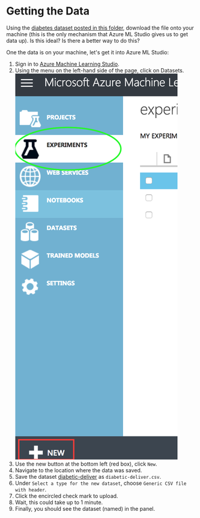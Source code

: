 # Getting the Data
Using the [diabetes dataset posted in this folder](dataset_diabetes/diabetic-deliver.csv), download the file onto your machine (this
is the only mechanism that Azure ML Studio gives us to get data up). Is this ideal? Is there a better way to do this?

One the data is on your machine, let's get it into Azure ML Studio:

1. Sign in to [Azure Machine Learning Studio](https://studio.azureml.net/).
2. Using the menu on the left-hand side of the page, click on Datasets.
![datasets](images/experiments.png)
3. Use the new button at the bottom left (red box), click `New`.
4. Navigate to the location where the data was saved. 
5. Save the dataset [diabetic-deliver]('./dataset_diabetes/diabetic-deliver.csv') as `diabetic-deliver.csv`.
6. Under `Select a type for the new dataset`, choose `Generic CSV file with header`.
7. Click the encircled check mark to upload.
8. Wait, this could take up to 1 minute.
9. Finally, you should see the dataset (named) in the panel.